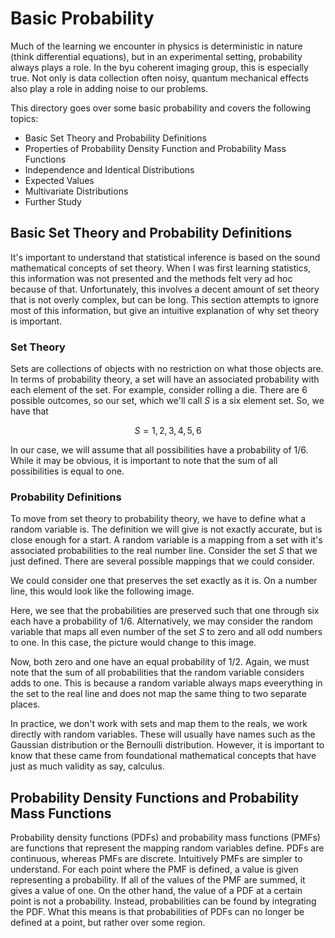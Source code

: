 # Basic Probability

Much of the learning we encounter in physics is deterministic in nature (think differential equations), but in an experimental setting, probability always plays a role. In the byu coherent imaging group, this is especially true. Not only is data collection often noisy, quantum mechanical effects also play a role in adding noise to our problems. 

This directory goes over some basic probability and covers the following topics:

- Basic Set Theory and Probability Definitions
- Properties of Probability Density Function and Probability Mass Functions
- Independence and Identical Distributions
- Expected Values
- Multivariate Distributions
- Further Study

## Basic Set Theory and Probability Definitions

It's important to understand that statistical inference is based on the sound mathematical concepts of set theory. When I was first learning statistics, this information was not presented and the methods felt very ad hoc because of that. Unfortunately, this involves a decent amount of set theory that is not overly complex, but can be long. This section attempts to ignore most of this information, but give an intuitive explanation of why set theory is important. 

### Set Theory

Sets are collections of objects with no restriction on what those objects are. In terms of probability theory, a set will have an associated probability with each element of the set. For example, consider rolling a die. There are 6 possible outcomes, so our set, which we'll call $S$ is a six element set. So, we have that

$$S = {1, 2, 3, 4, 5, 6}$$

In our case, we will assume that all possibilities have a probability of 1/6. While it may be obvious, it is important to note that the sum of all possibilities is equal to one.

### Probability Definitions

To move from set theory to probability theory, we have to define what a random variable is. The definition we will give is not exactly accurate, but is close enough for a start. A random variable is a mapping from a set with it's associated probabilities to the real number line. Consider the set $S$ that we just defined. There are several possible mappings that we could consider. 

We could consider one that preserves the set exactly as it is. On a number line, this would look like the following image.



Here, we see that the probabilities are preserved such that one through six each have a probability of 1/6. Alternatively, we may consider the random variable that maps all even number of the set $S$ to zero and all odd numbers to one. In this case, the picture would change to this image.


Now, both zero and one have an equal probability of 1/2. Again, we must note that the sum of all probabilities that the random variable considers adds to one. This is because a random variable always maps eveerything in the set to the real line and does not map the same thing to two separate places.

In practice, we don't work with sets and map them to the reals, we work directly with random variables. These will usually have names such as the Gaussian distribution or the Bernoulli distribution. However, it is important to know that these came from foundational mathematical concepts that have just as much validity as say, calculus.

## Probability Density Functions and Probability Mass Functions

Probability density functions (PDFs) and probability mass functions (PMFs) are functions that represent the mapping random variables define. PDFs are continuous, whereas PMFs are discrete. Intuitively PMFs are simpler to understand. For each point where the PMF is defined, a value is given representing a probability. If all of the values of the PMF are summed, it gives a value of one. On the other hand, the value of a PDF at a certain point is not a probability. Instead, probabilities can be found by integrating the PDF. What this means is that probabilities of PDFs can no longer be defined at a point, but rather over some region.
